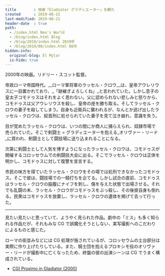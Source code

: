 ```yaml
---
title        : 映画「Gladiator グラディエーター」を観た
created      : 2019-08-21
last-modified: 2019-08-21
header-date  : true
path:
  - /index.html Neo's World
  - /blog/index.html Blog
  - /blog/2019/index.html 2019年
  - /blog/2019/08/index.html 08月
hidden-info:
  original-blog: El Mylar
  is-hide: true
---
```


2000年の映画。リドリー・スコット監督。

帝政ローマ帝国時代。__ローマ軍将軍のラッセル・クロウ__は、皇帝アウレリウスに一目置かれており、_「跡継ぎよろしくね」_と言われていた。しかし息子の皇太子コモドゥスはそれをよく思わない。父に認められない悲しみと怒りから、コモドゥスは父アウレリウスを殺し、皇帝の座を勝ち取る。そしてラッセル・クロウの妻子を殺してしまう。自身も近衛兵に襲われるが、なんとか逃げ出したラッセル・クロウは、絞首刑に処せられていた妻子を見て泣き崩れ、意識を失う。

目が覚めたラッセル・クロウは、いつの間にか商人に捕らえられ、奴隷市場で売られていた。そこで剣闘士 = グラディエーターを抱える_オリヴァー・リード_に買われ、剣闘士として闘技場に送り込まれることになる。

次第に剣闘士として人気を博すようになったラッセル・クロウは、コモドゥスが開催するコロッセウムでの剣闘技大会に出る。そこでラッセル・クロウは正体を明かし、コモドゥスに対して復讐を宣言する。

市民の味方を得ていたラッセル・クロウをその場では処刑できなかったコモドゥス。そこで彼は、闘技場での一騎打ちを企てる。しかし試合の直前、コモドゥスはラッセル・クロウの脇腹にナイフを刺し、傷を与えた状態で出場させる。それでも乱闘の末、ラッセル・クロウがコモドゥスをぶっ殺し、その後彼自身も倒れる。民衆はコモドゥスを放置し、ラッセル・クロウの遺体を掲げて去って行った。

---

見たい見たいと思っていて、ようやく見られた作品。劇中の「ミス」も多く知られる作品だが、それもみな CG で誤魔化そうとしない、実写撮影へのこだわりによるものと感じた。

ローマの街並みなどには CG 処理が施されているが、コロッセウムの土台部分は実際に作り上げたりしている。また、騎士団を抱えるプロキシモ役のオリヴァー・リードが撮影中に亡くなったため、終盤の彼の出演シーンは CG でうまく構成されている。

- [CGI Proximo in Gladiator (2000)](https://youtube.com/watch?v=E2S8hy_dVME)
